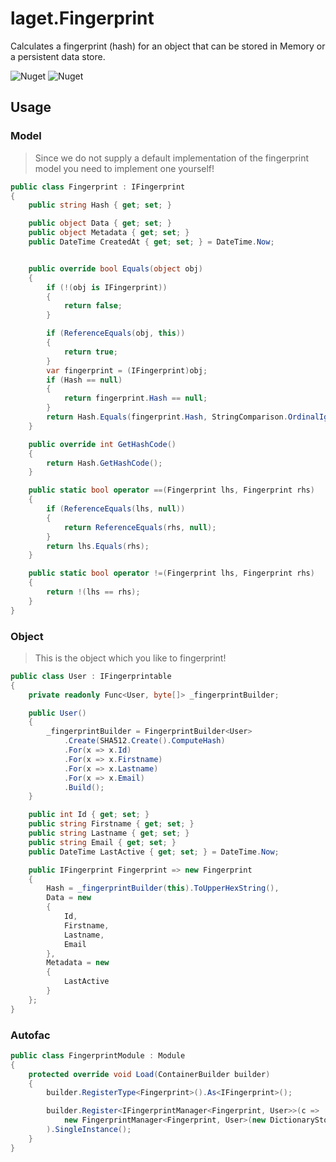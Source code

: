 ﻿# laget.Fingerprint
Calculates a fingerprint (hash) for an object that can be stored in Memory or a persistent data store.

![Nuget](https://img.shields.io/nuget/v/laget.Fingerprint)
![Nuget](https://img.shields.io/nuget/dt/laget.Fingerprint)

## Usage
### Model
> Since we do not supply a default implementation of the fingerprint model you need to implement one yourself!
```c#
public class Fingerprint : IFingerprint
{
    public string Hash { get; set; }

    public object Data { get; set; }
    public object Metadata { get; set; }
    public DateTime CreatedAt { get; set; } = DateTime.Now;


    public override bool Equals(object obj)
    {
        if (!(obj is IFingerprint))
        {
            return false;
        }

        if (ReferenceEquals(obj, this))
        {
            return true;
        }
        var fingerprint = (IFingerprint)obj;
        if (Hash == null)
        {
            return fingerprint.Hash == null;
        }
        return Hash.Equals(fingerprint.Hash, StringComparison.OrdinalIgnoreCase);
    }

    public override int GetHashCode()
    {
        return Hash.GetHashCode();
    }

    public static bool operator ==(Fingerprint lhs, Fingerprint rhs)
    {
        if (ReferenceEquals(lhs, null))
        {
            return ReferenceEquals(rhs, null);
        }
        return lhs.Equals(rhs);
    }

    public static bool operator !=(Fingerprint lhs, Fingerprint rhs)
    {
        return !(lhs == rhs);
    }
}
```

### Object
> This is the object which you like to fingerprint!
```c#
public class User : IFingerprintable
{
    private readonly Func<User, byte[]> _fingerprintBuilder;

    public User()
    {
        _fingerprintBuilder = FingerprintBuilder<User>
            .Create(SHA512.Create().ComputeHash)
            .For(x => x.Id)
            .For(x => x.Firstname)
            .For(x => x.Lastname)
            .For(x => x.Email)
            .Build();
    }

    public int Id { get; set; }
    public string Firstname { get; set; }
    public string Lastname { get; set; }
    public string Email { get; set; }
    public DateTime LastActive { get; set; } = DateTime.Now;

    public IFingerprint Fingerprint => new Fingerprint
    {
        Hash = _fingerprintBuilder(this).ToUpperHexString(),
        Data = new
        {
            Id,
            Firstname,
            Lastname,
            Email
        },
        Metadata = new
        {
            LastActive
        }
    };
}
```

### Autofac
```c#
public class FingerprintModule : Module
{
    protected override void Load(ContainerBuilder builder)
    {
        builder.RegisterType<Fingerprint>().As<IFingerprint>();

        builder.Register<IFingerprintManager<Fingerprint, User>>(c =>
            new FingerprintManager<Fingerprint, User>(new DictionaryStore<Fingerprint>())
        ).SingleInstance();
    }
}
```
